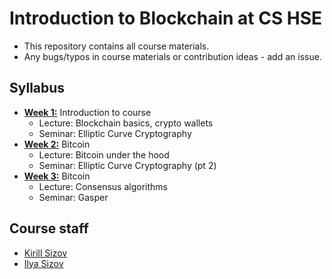 # Introduction to Blockchain at CS HSE

- This repository contains all course materials.
- Any bugs/typos in course materials or contribution ideas - add an issue.

## Syllabus

- [**Week 1:**](https://github.com/sizovk/blockchain-hse/tree/2024-2025/week-1) Introduction to course
    - Lecture: Blockchain basics, crypto wallets
    - Seminar: Elliptic Curve Cryptography
- [**Week 2:**](https://github.com/sizovk/blockchain-hse/tree/2024-2025/week-2) Bitcoin
    - Lecture: Bitcoin under the hood
    - Seminar: Elliptic Curve Cryptography (pt 2)
- [**Week 3:**](https://github.com/sizovk/blockchain-hse/tree/2024-2025/week-3) Bitcoin
    - Lecture: Consensus algorithms
    - Seminar: Gasper

## Course staff

- [Kirill Sizov](https://t.me/kirillsizov)
- [Ilya Sizov](https://t.me/sizovjr)